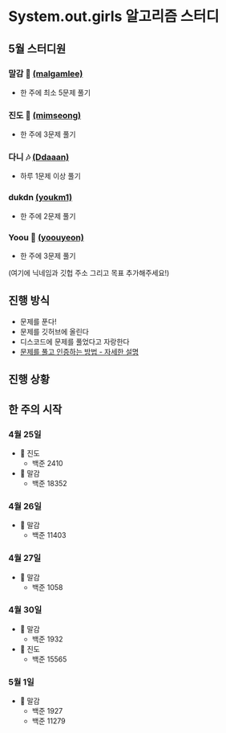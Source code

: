 # System.out.girls 알고리즘 스터디

## 5월 스터디원

### 말감 🎱 [(malgamlee)](https://github.com/malgamlee)

- 한 주에 최소 5문제 풀기

### 진도 🧶 [(mimseong)](https://github.com/mimseong)

- 한 주에 3문제 풀기

### 다니 🎶 [(Ddaaan)](https://github.com/Ddaaan)

- 하루 1문제 이상 풀기

### dukdn [(youkm1)](https://github.com/youkm1)

- 한 주에 2문제 풀기

### Yoou 🐧 [(yoouyeon)](https://github.com/yoouyeon)

- 한 주에 3문제 풀기

(여기에 닉네임과 깃헙 주소 그리고 목표 추가해주세요!)

## 진행 방식

- 문제를 푼다!
- 문제를 깃허브에 올린다
- 디스코드에 문제를 풀었다고 자랑한다
- [문제를 풀고 인증하는 방법 - 자세한 설명](https://github.com/malgamlee/algorithm/wiki/%EB%AC%B8%EC%A0%9C%EB%A5%BC-%ED%92%80%EA%B3%A0-%EC%9D%B8%EC%A6%9D%ED%95%98%EB%8A%94-%EB%B0%A9%EB%B2%95)

## 진행 상황

## 한 주의 시작

### 4월 25일
- 🧶 진도
  - 백준 2410
- 🎱 말감
  - 백준 18352

### 4월 26일
- 🎱 말감
  - 백준 11403

### 4월 27일
- 🎱 말감
  - 백준 1058

### 4월 30일
- 🎱 말감
  - 백준 1932
- 🧶 진도
  - 백준 15565

### 5월 1일
- 🎱 말감
  - 백준 1927
  - 백준 11279
